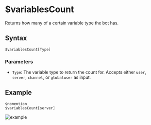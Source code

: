 # $variablesCount
Returns how many of a certain variable type the bot has.

## Syntax
```
$variablesCount[Type]
```

### Parameters
- `Type`: The variable type to return the count for. Accepts either `user`, `server`, `channel`, or `globaluser` as input.

## Example
```
$nomention
$variablesCount[server]
```
![example](https://user-images.githubusercontent.com/69215413/125121829-82f05d80-e0c2-11eb-9a78-4b7ea7e3d224.png)
